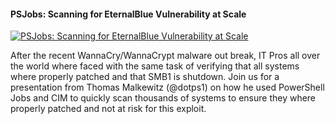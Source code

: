 ﻿#### PSJobs: Scanning for EternalBlue Vulnerability at Scale

[![PSJobs: Scanning for EternalBlue Vulnerability at Scale](https://i2.ytimg.com/vi/9fo7PvoMXTI/hqdefault.jpg "PSJobs: Scanning for EternalBlue Vulnerability at Scale")](https://www.youtube.com/watch?v=9fo7PvoMXTI)

After the recent WannaCry/WannaCrypt malware out break, IT Pros all over the world where faced with the same task of verifying that all systems where properly patched and that SMB1 is shutdown. Join us for a presentation from Thomas Malkewitz (@dotps1) on how he used PowerShell Jobs and CIM to quickly scan thousands of systems to ensure they where properly patched and not at risk for this exploit.


